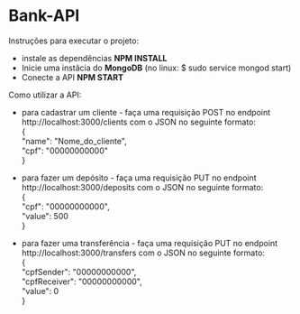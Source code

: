 # Bank-API

Instruções para executar o projeto:

- instale as dependências **NPM INSTALL**
- Inicie uma instâcia do **MongoDB** (no linux: $ sudo service mongod start)
- Conecte a API **NPM START**

Como utilizar a API:

- para cadastrar um cliente - faça uma requisição POST no endpoint http://localhost:3000/clients com o JSON no seguinte formato: <br>
{ <br>
  "name": "Nome_do_cliente", <br>
  "cpf": "00000000000" <br>
} <br>

- para fazer um depósito - faça uma requisição PUT no endpoint http://localhost:3000/deposits com o JSON no seguinte formato: <br>
{ <br>
  "cpf": "00000000000", <br>
	"value": 500 <br>
} <br>

- para fazer uma transferência - faça uma requisição PUT no endpoint http://localhost:3000/transfers com o JSON no seguinte formato: <br>
{ <br>
  "cpfSender": "00000000000", <br>
	"cpfReceiver": "00000000000", <br>
	"value": 0 <br>
} <br>
